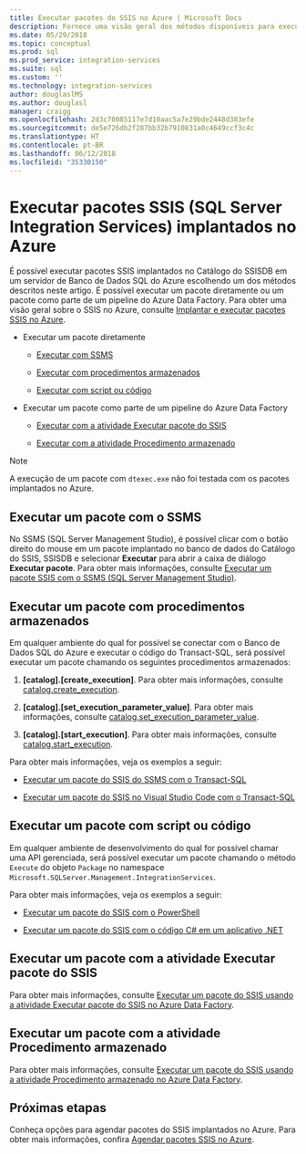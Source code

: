 ```yaml
---
title: Executar pacotes do SSIS no Azure | Microsoft Docs
description: Fornece uma visão geral dos métodos disponíveis para executar pacotes SSIS implantados para o Banco de Dados SQL do Azure.
ms.date: 05/29/2018
ms.topic: conceptual
ms.prod: sql
ms.prod_service: integration-services
ms.suite: sql
ms.custom: ''
ms.technology: integration-services
author: douglaslMS
ms.author: douglasl
manager: craigg
ms.openlocfilehash: 2d3c70085117e7d10aac5a7e29bde2448d383efe
ms.sourcegitcommit: de5e726db2f287bb32b7910831a0c4649ccf3c4c
ms.translationtype: HT
ms.contentlocale: pt-BR
ms.lasthandoff: 06/12/2018
ms.locfileid: "35330150"
---
```

# <a name="run-sql-server-integration-services-ssis-packages-deployed-in-azure"></a>Executar pacotes SSIS (SQL Server Integration Services) implantados no Azure

É possível executar pacotes SSIS implantados no Catálogo do SSISDB em um servidor de Banco de Dados SQL do Azure escolhendo um dos métodos descritos neste artigo. É possível executar um pacote diretamente ou um pacote como parte de um pipeline do Azure Data Factory. Para obter uma visão geral sobre o SSIS no Azure, consulte [Implantar e executar pacotes SSIS no Azure](ssis-azure-lift-shift-ssis-packages-overview.md).

- Executar um pacote diretamente

  - [Executar com SSMS](#ssms)

  - [Executar com procedimentos armazenados](#sproc)

  - [Executar com script ou código](#script)

- Executar um pacote como parte de um pipeline do Azure Data Factory

  - [Executar com a atividade Executar pacote do SSIS](#exec_activity)

  - [Executar com a atividade Procedimento armazenado](#sproc_activity)

> [!NOTE]
> A execução de um pacote com `dtexec.exe` não foi testada com os pacotes implantados no Azure.

## <a name="ssms"></a> Executar um pacote com o SSMS

No SSMS (SQL Server Management Studio), é possível clicar com o botão direito do mouse em um pacote implantado no banco de dados do Catálogo do SSIS, SSISDB e selecionar **Executar** para abrir a caixa de diálogo **Executar pacote**. Para obter mais informações, consulte [Executar um pacote SSIS com o SSMS (SQL Server Management Studio)](../ssis-quickstart-run-ssms.md).

## <a name="sproc"></a> Executar um pacote com procedimentos armazenados

Em qualquer ambiente do qual for possível se conectar com o Banco de Dados SQL do Azure e executar o código do Transact-SQL, será possível executar um pacote chamando os seguintes procedimentos armazenados:

1. **[catalog].[create_execution]**. Para obter mais informações, consulte [catalog.create_execution](../system-stored-procedures/catalog-create-execution-ssisdb-database.md).

2. **[catalog].[set_execution_parameter_value]**. Para obter mais informações, consulte [catalog.set_execution_parameter_value](../system-stored-procedures/catalog-set-execution-parameter-value-ssisdb-database.md).

3. **[catalog].[start_execution]**. Para obter mais informações, consulte [catalog.start_execution](../system-stored-procedures/catalog-start-execution-ssisdb-database.md).

Para obter mais informações, veja os exemplos a seguir:

- [Executar um pacote do SSIS do SSMS com o Transact-SQL](../ssis-quickstart-run-tsql-ssms.md)

- [Executar um pacote do SSIS no Visual Studio Code com o Transact-SQL](../ssis-quickstart-run-tsql-vscode.md)

## <a name="script"></a> Executar um pacote com script ou código

Em qualquer ambiente de desenvolvimento do qual for possível chamar uma API gerenciada, será possível executar um pacote chamando o método `Execute` do objeto `Package` no namespace `Microsoft.SQLServer.Management.IntegrationServices`.

Para obter mais informações, veja os exemplos a seguir:

- [Executar um pacote do SSIS com o PowerShell](../ssis-quickstart-run-powershell.md)

- [Executar um pacote do SSIS com o código C# em um aplicativo .NET](../ssis-quickstart-run-dotnet.md)

## <a name="exec_activity"></a> Executar um pacote com a atividade Executar pacote do SSIS

Para obter mais informações, consulte [Executar um pacote do SSIS usando a atividade Executar pacote do SSIS no Azure Data Factory](https://docs.microsoft.com/azure/data-factory/how-to-invoke-ssis-package-ssis-activity).

## <a name="sproc_activity"></a> Executar um pacote com a atividade Procedimento armazenado

Para obter mais informações, consulte [Executar um pacote do SSIS usando a atividade Procedimento armazenado no Azure Data Factory](https://docs.microsoft.com/azure/data-factory/how-to-invoke-ssis-package-stored-procedure-activity).

## <a name="next-steps"></a>Próximas etapas

Conheça opções para agendar pacotes do SSIS implantados no Azure. Para obter mais informações, confira [Agendar pacotes SSIS no Azure](ssis-azure-schedule-packages.md).
